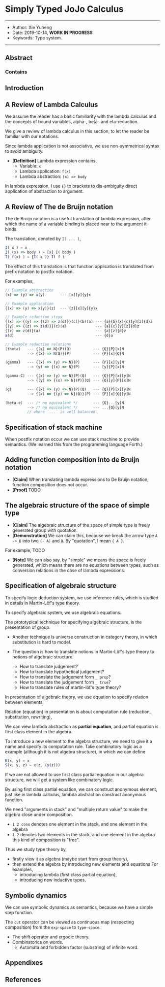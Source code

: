# Simply Typed JoJo Calculus

------
- Author: Xie Yuheng
- Date: 2019-10-14, **WORK IN PROGRESS**
- Keywords: Type system.
------

## Abstract

### Contains

## Introduction

## A Review of Lambda Calculus

We assume the reader has a basic familiarity with the lambda calculus
and the concepts of bound variables, alpha-, beta- and eta-reduction.

We give a review of lambda calculus in this section,
to let the reader be familiar with our notations.

Since lambda application is not associative,
we use non-symmetrical syntax to avoid ambiguity.

- **[Definition]** Lambda expression contains,
  - Variable: `x`
  - Lambda application: `f(x)`
  - Lambda abstraction: `(x) => body`

In lambda expression,
I use `{}` to brackets to dis-ambiguity
direct application of abstraction to argument.

## A Review of The de Bruijn notation

The de Bruijn notation is a useful translation of lambda expression,
after which the name of a variable binding is placed near to the argument it binds.

The translation, denoted by `I( ... )`,

``` js
I( x ) = x
I( (x) => body ) = [x] I( body )
I( f(x) ) = {I( x )} I( f )
```

The effect of this translation is that function application
is translated from prefix notation to postfix notation.

For examples,

``` js
// Example abstraction
(x) => (y) => x(y)       --- [x][y]{y}x

// Example application
{(x) => (y) => x(y)}(z)  --- {z}[x][y]{y}x

// Example reduction steps
{(x) => {(y) => {(z) => z(d)}}(c)}(b)(a) --- {a}{b}[x]{c}[y][z]{d}z
{(y) => {(z) => z(d)}}(c)(a)             --- {a}{c}[y][z]{d}z
{(z) => z(d)}(a)                         --- {a}[z]{d}z
a(d)                                     --- {d}a

// Example reduction relations
(theta)   --- {(x) => N}(P)(Q)          --- {Q}{P}[x]N
          --> {(x) => N(Q)}(P)          --- {P}[x]{Q}N

(gamma)   --- {(x) => (y) => N}(P)      --- {P}[x][y]N
          --> (y) => {(x) => N}(P)      --- [y]{P}[x]N

(gamma-C) --- {(x) => (y) => N}(P)(Q)   --- {Q}{P}[x][y]N
          --> {(y) => {(x) => N}(P)}(Q) --- {Q}[y]{P}[x]N

(g)       --- {(x) => (y) => N}(P)(Q)   --- {Q}{P}[x][y]N
          --> {(x) => {(y) => N}(Q)}(P) --- {P}[x]{Q}[y]N

(beta-e)  --- /* no equivalent */       --- {Q}...[y]N
          --> /* no equivalent */       --- ...{Q}[y]N
          // where `...` is well balanced.
```

## Specification of stack machine

When postfix notation occur we can use stack machine to provide semantics.
(We learned this from the programming language Forth.)

## Adding function composition into de Bruijn notation

- **[Claim]** When translating lambda expressions to De Bruijn notation, function composition does not occur.
- **[Proof]** TODO

## The algebraic structure of the space of simple type

- **[Claim]** The algebraic structure of the space of simple type is freely generated group with quotation.
- **[Demonstration]** We can claim this, because we break the arrow type `A -> B` into two `(- A)` and `B`.
  By "quotation", I mean `{ A }`.

For example,
TODO

- **[Note]** We can also say,
  by "simple" we means the space is freely generated,
  which means there are no equations between types,
  such as conversion relations in the case of lambda expressions.

## Specification of algebraic structure

To specify logic deduction system, we use inference rules,
which is studied in details in Martin-Löf's type theory.

To specify algebraic system, we use algebraic equations.

The prototypical technique for specifying algebraic structure,
is the presentation of group.
- Another technique is universe construction in category theory,
  in which substitution is hard to model.

- The question is how to translate notions in Martin-Löf's type theory to notions of algebraic structure.
  - How to translate judgement?
  - How to translate hypothetical judgement?
  - How to translate the judgement form `_ prop`?
  - How to translate the judgement form `_ true`?
  - How to translate rules of martin-löf's type theory?

In presentation of algebraic theory,
we use equation to specify relation between elements.

Relation (equation) in presentation
is about computation rule (reduction, substitution, rewriting),

We can view lambda abstraction as **partial equation**,
and partial equation is first class element in the algebra.

To introduce a new element to the algebra structure,
we need to give it a name and specify its computation rule.
Take combinatory logic as a example (although it is not algebra structure), in which we can define

``` js
K(x, y) = x
S(x, y, z) = x(z, (y(z)))
```

If we are not allowed to use first class partial equation in our algebra structure, we will get a system like combinatory logic.

By using first class partial equation,
we can construct anonymous element,
just like in lambda calculus,
lambda abstraction construct anonymous function.

We need "arguments in stack" and "multiple return value"
to make the algebra close under composition.
- `1 2 cons` denotes one element in the stack, and one element in the algebra
- `1 2` denotes two elements in the stack, and one element in the algebra
  this kind of composition is "free".

Thus we study type theory by,
- firstly view it as algebra (maybe start from group theory),
- then extend the algebra by introducing new elements and equations
  For examples,
  - introducing lambda (first class partial equation),
  - introducing new inductive types.

## Symbolic dynamics

We can use symbolic dynamics as semantics,
because we have a simple step function.

The `cut` operator can be viewed as continuous map (respecting composition) from the `exp-space` to `type-space`.
- The shift operator and ergodic theory.
- Combinatorics on words.
  - Automata and forbidden factor (substring) of infinite word.

## Appendixes

## References
